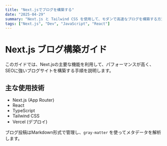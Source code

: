 ```yaml
---
title: "Next.jsでブログを構築する"
date: "2025-04-29"
summary: "Next.js と Tailwind CSS を使用して、モダンで高速なブログを構築する方法についての詳細なガイドです。"
tags: ["Next.js", "Dev", "JavaScript", "React"]
---
```


# Next.js ブログ構築ガイド

このガイドでは、Next.jsの主要な機能を利用して、パフォーマンスが高く、SEOに強いブログサイトを構築する手順を説明します。

## 主な使用技術

- Next.js (App Router)
- React
- TypeScript
- Tailwind CSS
- Vercel (デプロイ)

ブログ投稿はMarkdown形式で管理し、`gray-matter` を使ってメタデータを解析します。 